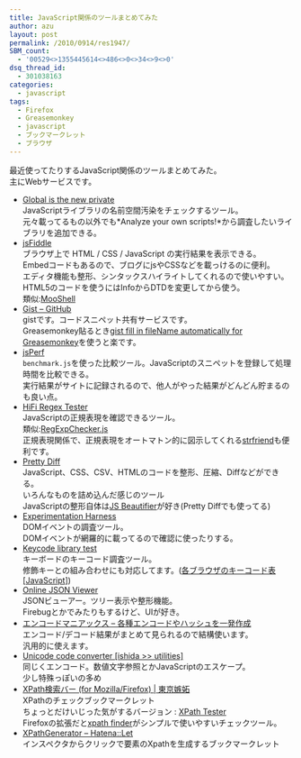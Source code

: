 ```yaml
---
title: JavaScript関係のツールまとめてみた
author: azu
layout: post
permalink: /2010/0914/res1947/
SBM_count:
  - '00529<>1355445614<>486<>0<>34<>9<>0'
dsq_thread_id:
  - 301038163
categories:
  - javascript
tags:
  - Firefox
  - Greasemonkey
  - javascript
  - ブックマークレット
  - ブラウザ
---
```

最近使ってたりするJavaScript関係のツールまとめてみた。  
主にWebサービスです。

*   [Global is the new private][1]  
    JavaScriptライブラリの名前空間汚染をチェックするツール。  
    元々載ってるもの以外でも*Analyze your own scripts!*から調査したいライブラリを追加できる。
*   [jsFiddle][2]  
    ブラウザ上で HTML / CSS / JavaScript の実行結果を表示できる。  
    Embedコードもあるので、ブログにjsやCSSなどを載っけるのに便利。  
    エディタ機能も整形、シンタックスハイライトしてくれるので使いやすい。  
    HTML5のコードを使うにはInfoからDTDを変更してから使う。  
    類似:[MooShell][3]
*   [Gist &#8211; GitHub][4]  
    gistです。コードスニペット共有サービスです。  
    Greasemonkey貼るとき[gist fill in fileName automatically for Greasemonkey][5]を使うと楽です。
*   [jsPerf][6]  
    `benchmark.js`を使った比較ツール。JavaScriptのスニペットを登録して処理時間を比較できる。  
    実行結果がサイトに記録されるので、他人がやった結果がどんどん貯まるのも良い点。
*   [HiFi Regex Tester][7]  
    JavaScriptの正規表現を確認できるツール。  
    類似:[RegExpChecker.js][8]  
    正規表現関係で、正規表現をオートマトン的に図示してくれる[strfriend][9]も便利です。
*   [Pretty Diff][10]  
    JavaScript、CSS、CSV、HTMLのコードを整形、圧縮、Diffなどができる。  
    いろんなものを詰め込んだ感じのツール  
    JavaScriptの整形自体は[JS Beautifier][11]が好き(Pretty Diffでも使ってる)
*   [Experimentation Harness][12]  
    DOMイベントの調査ツール。  
    DOMイベントが網羅的に載ってるので確認に使ったりする。
*   [Keycode library test][13]  
    キーボードのキーコード調査ツール。  
    修飾キーとの組み合わせにも対応してます。([各ブラウザのキーコード表[JavaScript]][14])
*   [Online JSON Viewer][15]  
    JSONビューアー。ツリー表示や整形機能。  
    Firebugとかでみたりもするけど、UIが好き。
*   [エンコードマニアックス &#8211; 各種エンコードやハッシュを一発作成][16]  
    エンコード/デコード結果がまとめて見られるので結構使います。  
    汎用的に使えます。
*   [Unicode code converter [ishida >> utilities]][17]  
    同じくエンコード。数値文字参照とかJavaScriptのエスケープ。  
    少し特殊っぽいの多め
*   [XPath検索バー (for Mozilla/Firefox) | 東京嫉妬][18]  
    XPathのチェックブックマークレット  
    ちょっとだけいじった気がするバージョン : [XPath Tester  
    ][19]Firefoxの拡張だと[xpath finder][20]がシンプルで使いやすいチェックツール。
*   [XPathGenerator &#8211; Hatena::Let][21]  
    インスペクタからクリックで要素のXpathを生成するブックマークレット

 [1]: http://mankz.com/code/GlobalCheck.htm
 [2]: http://jsfiddle.net/
 [3]: http://mootools.net/shell/
 [4]: http://gist.github.com/
 [5]: http://userscripts.org/scripts/show/71914
 [6]: http://jsperf.com/
 [7]: http://www.gethifi.com/tools/regex
 [8]: http://mrgoofy.web.fc2.com/jsarcv/regexp/
 [9]: http://strfriend.com/
 [10]: http://prettydiff.com/
 [11]: http://github.com/einars/js-beautify
 [12]: http://www.danilatos.com/event-test/ExperimentTest.html
 [13]: http://jonathan.tang.name/files/js_keycode/test_keycode.html
 [14]: http://www.programming-magic.com/file/20080205232140/keycode_table.html
 [15]: http://jsonviewer.stack.hu/
 [16]: http://encodemaniax.com/
 [17]: http://rishida.net/tools/conversion/
 [18]: http://motormean.s58.xrea.com/b/javascript/xpath_finder.html
 [19]: http://let.hatelabo.jp/efcl/let/gYC-xsyExq3UTw
 [20]: https://addons.mozilla.org/en-US/firefox/addon/218308/
 [21]: http://let.hatelabo.jp/mattn/let/gYC-ypuaz4z1Lg